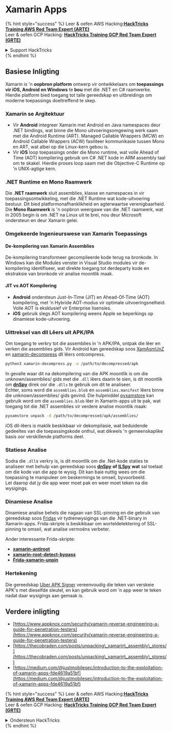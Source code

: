 # Xamarin Apps

{% hint style="success" %}
Leer & oefen AWS Hacking:<img src="../.gitbook/assets/arte.png" alt="" data-size="line">[**HackTricks Training AWS Red Team Expert (ARTE)**](https://training.hacktricks.xyz/courses/arte)<img src="../.gitbook/assets/arte.png" alt="" data-size="line">\
Leer & oefen GCP Hacking: <img src="../.gitbook/assets/grte.png" alt="" data-size="line">[**HackTricks Training GCP Red Team Expert (GRTE)**<img src="../.gitbook/assets/grte.png" alt="" data-size="line">](https://training.hacktricks.xyz/courses/grte)

<details>

<summary>Support HackTricks</summary>

* Kyk na die [**subskripsie planne**](https://github.com/sponsors/carlospolop)!
* **Sluit aan by die** 💬 [**Discord groep**](https://discord.gg/hRep4RUj7f) of die [**telegram groep**](https://t.me/peass) of **volg** ons op **Twitter** 🐦 [**@hacktricks\_live**](https://twitter.com/hacktricks\_live)**.**
* **Deel hacking truuks deur PRs in te dien na die** [**HackTricks**](https://github.com/carlospolop/hacktricks) en [**HackTricks Cloud**](https://github.com/carlospolop/hacktricks-cloud) github repos.

</details>
{% endhint %}

## **Basiese Inligting**

Xamarin is 'n **oopbron platform** ontwerp vir ontwikkelaars om **toepassings vir iOS, Android en Windows** te **bou** met die .NET en C# raamwerke. Hierdie platform bied toegang tot talle gereedskap en uitbreidings om moderne toepassings doeltreffend te skep.

### Xamarin se Argitektuur

* Vir **Android** integreer Xamarin met Android en Java namespaces deur .NET bindings, wat binne die Mono uitvoeringsomgewing werk saam met die Android Runtime (ART). Managed Callable Wrappers (MCW) en Android Callable Wrappers (ACW) fasiliteer kommunikasie tussen Mono en ART, wat albei op die Linux-kern gebou is.
* Vir **iOS** loop toepassings onder die Mono runtime, wat volle Ahead of Time (AOT) kompilering gebruik om C# .NET kode in ARM assembly taal om te skakel. Hierdie proses loop saam met die Objective-C Runtime op 'n UNIX-agtige kern.

### .NET Runtime en Mono Raamwerk

Die **.NET raamwerk** sluit assemblies, klasse en namespaces in vir toepassingsontwikkeling, met die .NET Runtime wat kode-uitvoering bestuur. Dit bied platformonafhanklikheid en agterwaartse verenigbaarheid. Die **Mono Raamwerk** is 'n oopbron weergawe van die .NET raamwerk, wat in 2005 begin is om .NET na Linux uit te brei, nou deur Microsoft ondersteun en deur Xamarin gelei.

### Omgekeerde Ingenieurswese van Xamarin Toepassings

#### De-kompilering van Xamarin Assemblies

De-kompilering transformeer gecompileerde kode terug na bronkode. In Windows kan die Modules venster in Visual Studio modules vir de-kompilering identifiseer, wat direkte toegang tot derdeparty kode en ekstraksie van bronkode vir analise moontlik maak.

#### JIT vs AOT Kompilering

* **Android** ondersteun Just-In-Time (JIT) en Ahead-Of-Time (AOT) kompilering, met 'n Hybride AOT-modus vir optimale uitvoeringsnelheid. Volle AOT is eksklusief vir Enterprise lisensies.
* **iOS** gebruik slegs AOT kompilering weens Apple se beperkings op dinamiese kode-uitvoering.

### Uittreksel van dll Lêers uit APK/IPA

Om toegang te verkry tot die assemblies in 'n APK/IPA, ontpak die lêer en verken die assemblies gids. Vir Android kan gereedskap soos [XamAsmUnZ](https://github.com/cihansol/XamAsmUnZ) en [xamarin-decompress](https://github.com/NickstaDB/xamarin-decompress) dll lêers ontcompress.
```bash
python3 xamarin-decompress.py -o /path/to/decompressed/apk
```
In gevalle waar dit na dekompilering van die APK moontlik is om die unknown/assemblies/ gids met die `.dll` lêers daarin te sien, is dit moontlik om [**dnSpy**](https://github.com/dnSpy/dnSpy) direk oor die `.dlls` te gebruik om dit te analiseer.\
Echter, soms word die `assemblies.blob` en `assemblies.manifest` lêers binne die unknown/assemblies/ gids gevind. Die hulpmiddel [pyxamstore](https://github.com/jakev/pyxamstore) kan gebruik word om die `assemblies.blob` lêer in Xamarin-apps uit te pak, wat toegang tot die .NET assemblies vir verdere analise moontlik maak:
```bash
pyxamstore unpack -d /path/to/decompressed/apk/assemblies/
```
iOS dll-lêers is maklik beskikbaar vir dekompilasie, wat beduidende gedeeltes van die toepassingskode onthul, wat dikwels 'n gemeenskaplike basis oor verskillende platforms deel.

### Statiese Analise

Sodra die `.dll`s verkry is, is dit moontlik om die .Net-kode staties te analiseer met behulp van gereedskap soos [**dnSpy**](https://github.com/dnSpy/dnSpy) **of** [**ILSpy**](https://github.com/icsharpcode/ILSpy) **wat** sal toelaat om die kode van die app te wysig. Dit kan baie nuttig wees om die toepassing te manipuleer om beskermings te omseil, byvoorbeeld.\
Let daarop dat jy die app weer moet pak en weer moet teken na die wysigings.

### Dinamiese Analise

Dinamiese analise behels die nagaan van SSL-pinning en die gebruik van gereedskap soos [Fridax](https://github.com/NorthwaveSecurity/fridax) vir tydrenwysigings van die .NET-binary in Xamarin-apps. Frida-skripte is beskikbaar om worteldetektering of SSL-pinning te omseil, wat analise vermoëns verbeter.

Ander interessante Frida-skripte:

* [**xamarin-antiroot**](https://codeshare.frida.re/@Gand3lf/xamarin-antiroot/)
* [**xamarin-root-detect-bypass**](https://codeshare.frida.re/@nuschpl/xamarin-root-detect-bypass/)
* [**Frida-xamarin-unpin**](https://github.com/GoSecure/frida-xamarin-unpin)

### Hertekening

Die gereedskap [Uber APK Signer](https://github.com/patrickfav/uber-apk-signer) vereenvoudig die teken van verskeie APK's met dieselfde sleutel, en kan gebruik word om 'n app weer te teken nadat daar wysigings aan gemaak is.

## Verdere inligting

* [https://www.appknox.com/security/xamarin-reverse-engineering-a-guide-for-penetration-testers](https://www.appknox.com/security/xamarin-reverse-engineering-a-guide-for-penetration-testers)
* [https://thecobraden.com/posts/unpacking\_xamarin\_assembly\_stores/](https://thecobraden.com/posts/unpacking\_xamarin\_assembly\_stores/)
* [https://medium.com/@justmobilesec/introduction-to-the-exploitation-of-xamarin-apps-fde4619a51bf](https://medium.com/@justmobilesec/introduction-to-the-exploitation-of-xamarin-apps-fde4619a51bf)

{% hint style="success" %}
Leer & oefen AWS Hacking:<img src="../.gitbook/assets/arte.png" alt="" data-size="line">[**HackTricks Training AWS Red Team Expert (ARTE)**](https://training.hacktricks.xyz/courses/arte)<img src="../.gitbook/assets/arte.png" alt="" data-size="line">\
Leer & oefen GCP Hacking: <img src="../.gitbook/assets/grte.png" alt="" data-size="line">[**HackTricks Training GCP Red Team Expert (GRTE)**<img src="../.gitbook/assets/grte.png" alt="" data-size="line">](https://training.hacktricks.xyz/courses/grte)

<details>

<summary>Ondersteun HackTricks</summary>

* Kyk na die [**subskripsieplanne**](https://github.com/sponsors/carlospolop)!
* **Sluit aan by die** 💬 [**Discord-groep**](https://discord.gg/hRep4RUj7f) of die [**telegram-groep**](https://t.me/peass) of **volg** ons op **Twitter** 🐦 [**@hacktricks\_live**](https://twitter.com/hacktricks\_live)**.**
* **Deel hacking truuks deur PR's in te dien na die** [**HackTricks**](https://github.com/carlospolop/hacktricks) en [**HackTricks Cloud**](https://github.com/carlospolop/hacktricks-cloud) github repos.

</details>
{% endhint %}
